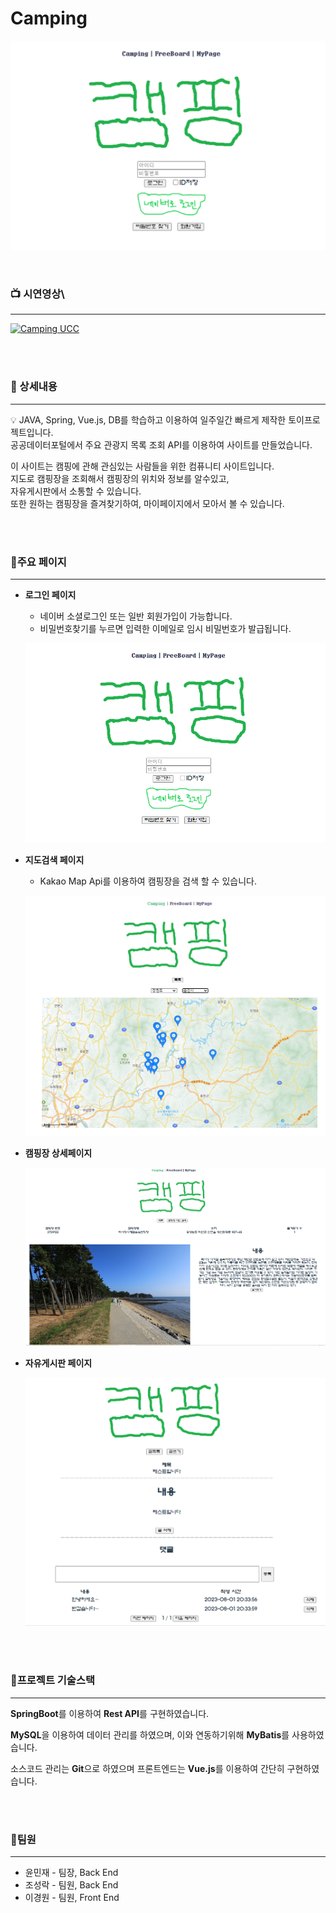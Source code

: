 # Camping

![노션 페이지 썸네일](README/Untitled.png)

<br/>


### 📺 시연영상\

---
[![Camping UCC](https://img.youtube.com/vi/lyf90M-t_1Y/0.jpg)](https://www.youtube.com/watch?v=lyf90M-t_1Y) 


<br/>
<br/>



### 📖 상세내용

---


💡 JAVA, Spring, Vue.js, DB를 학습하고 이용하여 일주일간 빠르게 제작한 토이프로젝트입니다.     
공공데이터포털에서 주요 관광지  목록 조회 API를 이용하여 사이트를 만들었습니다.  

이 사이트는 캠핑에 관해 관심있는 사람들을 위한 컴퓨니티 사이트입니다.   
지도로 캠핑장을 조회해서 캠핑장의 위치와 정보를 알수있고,   
자유게시판에서 소통할 수 있습니다.   
또한 원하는 캠핑장을 즐겨찾기하여, 마이페이지에서 모아서 볼 수 있습니다.


<br/>
<br/>




### 📄주요 페이지

---

- **로그인 페이지**
    - 네이버 소셜로그인 또는 일반 회원가입이 가능합니다.
    - 비밀번호찾기를 누르면 입력한 이메일로 임시 비밀번호가 발급됩니다.
    
    ![Untitled](README/Untitled%201.png)
    
- **지도검색 페이지**
    
    
    - Kakao Map Api를 이용하여 캠핑장을 검색 할 수 있습니다.
    
    ![Untitled](README/Untitled%202.png)
    
- **캠핑장 상세페이지**
    
    ![Untitled](README/Untitled%203.png)
    
- **자유게시판 페이지**
    
    ![Untitled](README/Untitled%204.png)
    

<br/>
<br/>


### 📄프로젝트 **기술스택**

---

**SpringBoot**를 이용하여 **Rest API**를 구현하였습니다.

**MySQL**을 이용하여 데이터 관리를 하였으며, 이와 연동하기위해 **MyBatis**를 사용하였습니다.

소스코드 관리는 **Git**으로 하였으며 프론트엔드는 **Vue.js**를 이용하여 간단히 구현하였습니다.

<br/>
<br/>



### 👥팀원

---

- 윤민재 - 팀장, Back End
- 조성락 - 팀원, Back End
- 이경원 - 팀원, Front End


